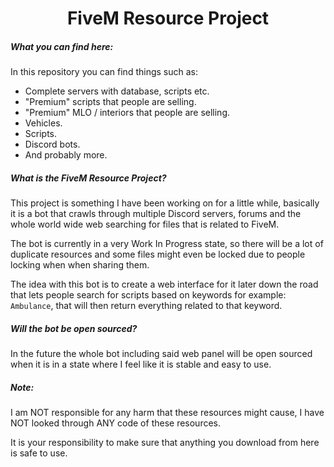 <h1 style="text-align: center;">FiveM Resource Project</h1>

##### What you can find here:
In this repository you can find things such as:
* Complete servers with database, scripts etc.
* "Premium" scripts that people are selling.
* "Premium" MLO / interiors that people are selling.
* Vehicles.
* Scripts.
* Discord bots.
* And probably more.

##### What is the FiveM Resource Project?
This project is something I have been working on for a little while, basically it is a bot that crawls through multiple Discord servers, forums and the whole world wide web searching for files that is related to FiveM.

The bot is currently in a very Work In Progress state, so there will be a lot of duplicate resources and some files might even be locked due to people locking when when sharing them.

The idea with this bot is to create a web interface for it later down the road that lets people search for scripts based on keywords for example: ``Ambulance``, that will then return everything related to that keyword.

##### Will the bot be open sourced?
In the future the whole bot including said web panel will be open sourced when it is in a state where I feel like it is stable and easy to use.

##### Note:
I am NOT responsible for any harm that these resources might cause, I have NOT looked through ANY code of these resources.

It is your responsibility to make sure that anything you download from here is safe to use.